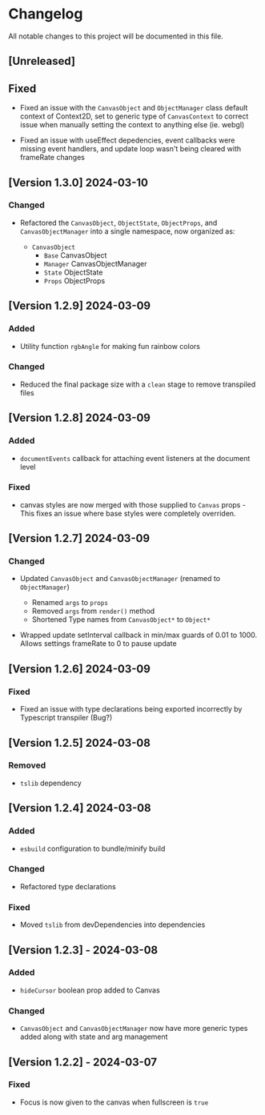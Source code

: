 # Changelog

All notable changes to this project will be documented in this file.

<!-- ## [Unreleased]
## [Version x.x.x] - YYYY-MM-DD

### Added

- [Feature 1]
- [Feature 2]

### Changed

- [Change 1]
- [Change 2]

### Deprecated

- [Deprecation 1]
- [Deprecation 2]

### Removed

- [Removal 1]
- [Removal 2]

### Fixed

- [Bug fix 1]
- [Bug fix 2] -->

## [Unreleased]

## Fixed

- Fixed an issue with the `CanvasObject` and `ObjectManager` class default context of Context2D, set to generic type of `CanvasContext` to correct issue when manually setting the context to anything else (ie. webgl)

- Fixed an issue with useEffect depedencies, event callbacks were missing event handlers, and update loop wasn't being cleared with frameRate changes

## [Version 1.3.0] 2024-03-10

### Changed

- Refactored the `CanvasObject`, `ObjectState`, `ObjectProps`, and `CanvasObjectManager` into a single namespace, now organized as:

  - `CanvasObject`
    - `Base` CanvasObject
    - `Manager` CanvasObjectManager
    - `State` ObjectState
    - `Props` ObjectProps

## [Version 1.2.9] 2024-03-09

### Added

- Utility function `rgbAngle` for making fun rainbow colors

### Changed

- Reduced the final package size with a `clean` stage to remove transpiled files

## [Version 1.2.8] 2024-03-09

### Added

- `documentEvents` callback for attaching event listeners at the document level

### Fixed

- canvas styles are now merged with those supplied to `Canvas` props - This fixes an issue where base styles were completely overriden.

## [Version 1.2.7] 2024-03-09

### Changed

- Updated `CanvasObject` and `CanvasObjectManager` (renamed to `ObjectManager`)

  - Renamed `args` to `props`
  - Removed `args` from `render()` method
  - Shortened Type names from `CanvasObject*` to `Object*`

- Wrapped update setInterval callback in min/max guards of 0.01 to 1000. Allows settings frameRate to 0 to pause update

## [Version 1.2.6] 2024-03-09

### Fixed

- Fixed an issue with type declarations being exported incorrectly by Typescript transpiler (Bug?)

## [Version 1.2.5] 2024-03-08

### Removed

- `tslib` dependency

## [Version 1.2.4] 2024-03-08

### Added

- `esbuild` configuration to bundle/minify build

### Changed

- Refactored type declarations

### Fixed

- Moved `tslib` from devDependencies into dependencies

## [Version 1.2.3] - 2024-03-08

### Added

- `hideCursor` boolean prop added to Canvas

### Changed

- `CanvasObject` and `CanvasObjectManager` now have more generic types added along with state and arg management

## [Version 1.2.2] - 2024-03-07

### Fixed

- Focus is now given to the canvas when fullscreen is `true`
